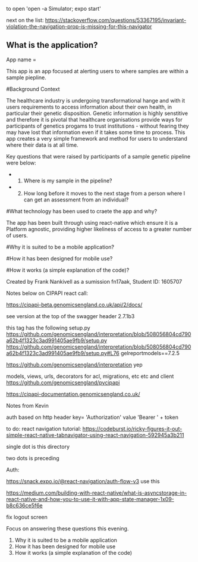
to open
'open -a Simulator; expo start'

next on the list: 
https://stackoverflow.com/questions/53367195/invariant-violation-the-navigation-prop-is-missing-for-this-navigator

## What is the application? 
App name =

This app is an app focused at alerting users to where samples are within a sample piepline. 

#Background Context

The healthcare industry is undergoing transformational hange and with it users requirements to access information about their own health, in particular their genetic disposition. Genetic information is highly senstitive and therefore it is pivotal that healthcare organisations provide ways for participants of genetics progams to trust institutions - without fearing they may have lost that information even if it takes some time to process. This app creates a very simple framework and method for users to understand where their data is at all time.

Key questions that were raised by participants of a sample genetic pipeline were below:
- 1)  Where is my sample in the pipeline?
- 2) How long before it moves to the next stage from a person where I can get an assessment from an individual?

#What technology has been used to craete the app and why?

The app has been built through using react-native which ensure it is a Platform agnostic, providing higher likeliness of access to a greater number of users. 

#Why it is suited to be a mobile application?


#How it has been designed for mobile use?


#How it works (a simple explanation of the code)?



Created by Frank Nankivell as a sumission fn17aak, Student ID: 1605707


Notes below on CIPAPI react call:

https://cipapi-beta.genomicsengland.co.uk/api/2/docs/

see version at the top of the swagger header
2.7.1b3

this tag has the following setup.py
https://github.com/genomicsengland/interpretation/blob/508056804cd790a62b4f1323c3ad991405ae9fb9/setup.py
https://github.com/genomicsengland/interpretation/blob/508056804cd790a62b4f1323c3ad991405ae9fb9/setup.py#L76 gelreportmodels==7.2.5


https://github.com/genomicsengland/interpretation
yep


models, views, urls, decorators for acl, migrations, etc etc
and client
https://github.com/genomicsengland/pycipapi

https://cipapi-documentation.genomicsengland.co.uk/


Notes from Kevin 

auth based on http header
key= 'Authorization'
value 'Bearer ' + token

to do:
react navigation tutorial:
https://codeburst.io/ricky-figures-it-out-simple-react-native-tabnavigator-using-react-navigation-592945a3b211

single dot is this directory

two dots is preceding 


Auth:

https://snack.expo.io/@react-navigation/auth-flow-v3 use this

https://medium.com/building-with-react-native/what-is-asyncstorage-in-react-native-and-how-you-to-use-it-with-app-state-manager-1x09-b8c636ce5f6e

fix logout screen



Focus on answering these questions this evening. 


1.	Why it is suited to be a mobile application
2.	How it has been designed for mobile use
3.	How it works (a simple explanation of the code)
